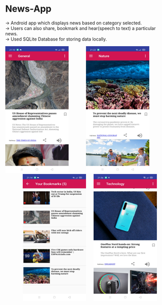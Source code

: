 # News-App

-> Android app which displays news based on category selected.<br/>
-> Users can also share, bookmark and hear(speech to text) a particular news.<br/>
-> Used SQLite Database for storing data locally.<br/>

<img src="https://github.com/jai-amesar/News-App/blob/master/README_Images/Img1.jpg" width="200" height="400" />&nbsp;&nbsp;&nbsp;&nbsp;&nbsp;&nbsp;&nbsp;&nbsp;&nbsp;&nbsp;&nbsp;&nbsp;&nbsp;&nbsp;<img src="https://github.com/jai-amesar/News-App/blob/master/README_Images/Img2.jpg" width="200" height="400" />&nbsp;&nbsp;&nbsp;&nbsp;&nbsp;&nbsp;&nbsp;&nbsp;&nbsp;&nbsp;&nbsp;&nbsp;&nbsp;&nbsp;<img src="https://github.com/jai-amesar/News-App/blob/master/README_Images/Img3.jpg" width="200" height="400" />&nbsp;&nbsp;&nbsp;&nbsp;&nbsp;&nbsp;<img src="https://github.com/jai-amesar/News-App/blob/master/README_Images/Img4.jpg" width="200" height="400" />

